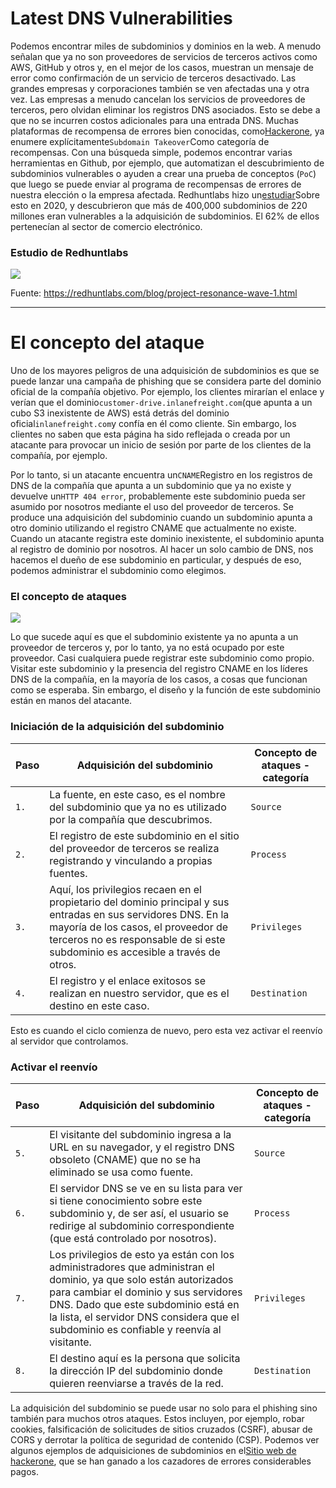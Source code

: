 # Latest DNS Vulnerabilities

Podemos encontrar miles de subdominios y dominios en la web. A menudo señalan que ya no son proveedores de servicios de terceros activos como AWS, GitHub y otros y, en el mejor de los casos, muestran un mensaje de error como confirmación de un servicio de terceros desactivado. Las grandes empresas y corporaciones también se ven afectadas una y otra vez. Las empresas a menudo cancelan los servicios de proveedores de terceros, pero olvidan eliminar los registros DNS asociados. Esto se debe a que no se incurren costos adicionales para una entrada DNS. Muchas plataformas de recompensa de errores bien conocidas, como[Hackerone](https://www.hackerone.com/), ya enumere explícitamente`Subdomain Takeover`Como categoría de recompensas. Con una búsqueda simple, podemos encontrar varias herramientas en Github, por ejemplo, que automatizan el descubrimiento de subdominios vulnerables o ayuden a crear una prueba de conceptos (`PoC`) que luego se puede enviar al programa de recompensas de errores de nuestra elección o la empresa afectada. Redhuntlabs hizo un[estudiar](https://redhuntlabs.com/blog/project-resonance-wave-1.html)Sobre esto en 2020, y descubrieron que más de 400,000 subdominios de 220 millones eran vulnerables a la adquisición de subdominios. El 62% de ellos pertenecían al sector de comercio electrónico.

### **Estudio de Redhuntlabs**

![](https://i0.wp.com/redhuntlabs.com/wp-content/uploads/2020/11/image-3.png)

Fuente: https://redhuntlabs.com/blog/project-resonance-wave-1.html

---

# **El concepto del ataque**

Uno de los mayores peligros de una adquisición de subdominios es que se puede lanzar una campaña de phishing que se considera parte del dominio oficial de la compañía objetivo. Por ejemplo, los clientes mirarían el enlace y verían que el dominio`customer-drive.inlanefreight.com`(que apunta a un cubo S3 inexistente de AWS) está detrás del dominio oficial`inlanefreight.com`y confía en él como cliente. Sin embargo, los clientes no saben que esta página ha sido reflejada o creada por un atacante para provocar un inicio de sesión por parte de los clientes de la compañía, por ejemplo.

Por lo tanto, si un atacante encuentra un`CNAME`Registro en los registros de DNS de la compañía que apunta a un subdominio que ya no existe y devuelve un`HTTP 404 error`, probablemente este subdominio pueda ser asumido por nosotros mediante el uso del proveedor de terceros. Se produce una adquisición del subdominio cuando un subdominio apunta a otro dominio utilizando el registro CNAME que actualmente no existe. Cuando un atacante registra este dominio inexistente, el subdominio apunta al registro de dominio por nosotros. Al hacer un solo cambio de DNS, nos hacemos el dueño de ese subdominio en particular, y después de eso, podemos administrar el subdominio como elegimos.

### **El concepto de ataques**

![](https://academy.hackthebox.com/storage/modules/116/attack_concept2.png)

Lo que sucede aquí es que el subdominio existente ya no apunta a un proveedor de terceros y, por lo tanto, ya no está ocupado por este proveedor. Casi cualquiera puede registrar este subdominio como propio. Visitar este subdominio y la presencia del registro CNAME en los líderes DNS de la compañía, en la mayoría de los casos, a cosas que funcionan como se esperaba. Sin embargo, el diseño y la función de este subdominio están en manos del atacante.

### **Iniciación de la adquisición del subdominio**

| **Paso** | **Adquisición del subdominio** | **Concepto de ataques - categoría** |
| --- | --- | --- |
| `1.` | La fuente, en este caso, es el nombre del subdominio que ya no es utilizado por la compañía que descubrimos. | `Source` |
| `2.` | El registro de este subdominio en el sitio del proveedor de terceros se realiza registrando y vinculando a propias fuentes. | `Process` |
| `3.` | Aquí, los privilegios recaen en el propietario del dominio principal y sus entradas en sus servidores DNS. En la mayoría de los casos, el proveedor de terceros no es responsable de si este subdominio es accesible a través de otros. | `Privileges` |
| `4.` | El registro y el enlace exitosos se realizan en nuestro servidor, que es el destino en este caso. | `Destination` |

Esto es cuando el ciclo comienza de nuevo, pero esta vez activar el reenvío al servidor que controlamos.

### **Activar el reenvío**

| **Paso** | **Adquisición del subdominio** | **Concepto de ataques - categoría** |
| --- | --- | --- |
| `5.` | El visitante del subdominio ingresa a la URL en su navegador, y el registro DNS obsoleto (CNAME) que no se ha eliminado se usa como fuente. | `Source` |
| `6.` | El servidor DNS se ve en su lista para ver si tiene conocimiento sobre este subdominio y, de ser así, el usuario se redirige al subdominio correspondiente (que está controlado por nosotros). | `Process` |
| `7.` | Los privilegios de esto ya están con los administradores que administran el dominio, ya que solo están autorizados para cambiar el dominio y sus servidores DNS. Dado que este subdominio está en la lista, el servidor DNS considera que el subdominio es confiable y reenvía al visitante. | `Privileges` |
| `8.` | El destino aquí es la persona que solicita la dirección IP del subdominio donde quieren reenviarse a través de la red. | `Destination` |

La adquisición del subdominio se puede usar no solo para el phishing sino también para muchos otros ataques. Estos incluyen, por ejemplo, robar cookies, falsificación de solicitudes de sitios cruzados (CSRF), abusar de CORS y derrotar la política de seguridad de contenido (CSP). Podemos ver algunos ejemplos de adquisiciones de subdominios en el[Sitio web de hackerone](https://hackerone.com/hacktivity?querystring=%22subdomain%20takeover%22), que se han ganado a los cazadores de errores considerables pagos.